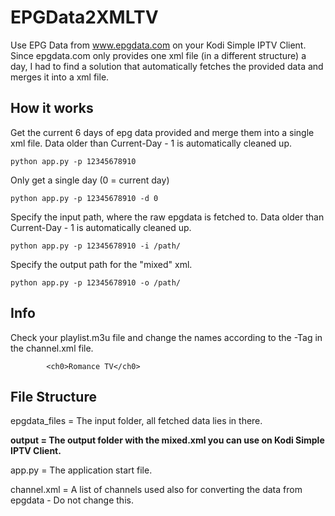 # EPGData2XMLTV

Use EPG Data from www.epgdata.com on your Kodi Simple IPTV Client.
Since epgdata.com only provides one xml file (in a different structure) a day,
I had to find a solution that automatically fetches the provided data and merges it into a xml file. 


## How it works

Get the current 6 days of epg data provided and merge them into a single xml file.
Data older than Current-Day - 1 is automatically cleaned up.
```
python app.py -p 12345678910
```

Only get a single day (0 = current day)
```
python app.py -p 12345678910 -d 0
```

Specify the input path, where the raw epgdata is fetched to.
Data older than Current-Day - 1 is automatically cleaned up.
```
python app.py -p 12345678910 -i /path/
```

Specify the output path for the "mixed" xml.
```
python app.py -p 12345678910 -o /path/
```

## Info

Check your playlist.m3u file and change the names according to the <ch0>-Tag in the channel.xml file. 
```
        <ch0>Romance TV</ch0>
```

## File Structure

epgdata_files = The input folder, all fetched data lies in there. 

**output = The output folder with the mixed.xml you can use on Kodi Simple IPTV Client.**

app.py = The application start file.

channel.xml = A list of channels used also for converting the data from epgdata - Do not change this.
